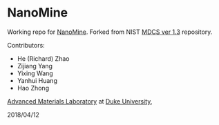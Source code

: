 # NanoMine
Working repo for [NanoMine](https://nanomine.oit.duke.edu). Forked from NIST [MDCS ver 1.3](https://github.com/usnistgov/MDCS/tree/v1.3) repository.

Contributors:
+ He (Richard) Zhao
+ Zijiang Yang
+ Yixing Wang
+ Yanhui Huang
+ Hao Zhong

[Advanced Materials Laboratory](http://brinsonlab.pratt.duke.edu/) at [Duke University](http://matsci.duke.edu/), 

2018/04/12

